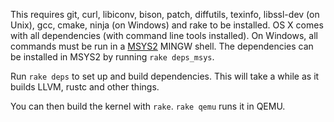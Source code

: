 This requires git, curl, libiconv, bison, patch, diffutils, texinfo, libssl-dev (on Unix), gcc, cmake, ninja (on Windows) and rake to be installed. OS X comes with all dependencies (with command line tools installed). On Windows, all commands must be run in a [MSYS2](https://msys2.github.io/) MINGW shell. The dependencies can be installed in MSYS2 by running `rake deps_msys`.

Run `rake deps` to set up and build dependencies. This will take a while as it builds LLVM, rustc and other things.

You can then build the kernel with `rake`. `rake qemu` runs it in QEMU.
